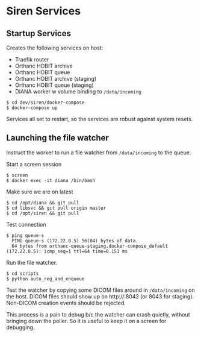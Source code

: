 # Siren Services

## Startup Services

Creates the following services on host:
- Traefik router
- Orthanc HOBIT archive
- Orthanc HOBIT queue
- Orthanc HOBIT archive (staging)
- Orthanc HOBIT queue (staging)
- DIANA worker w volume binding to `/data/incoming`

```
$ cd dev/siren/docker-compose
$ docker-compose up
```

Services all set to restart, so the services are robust against system resets.

## Launching the file watcher

Instruct the worker to run a file watcher from `/data/incoming` to the queue.

Start a screen session

```
$ screen
$ docker exec -it diana /bin/bash
```

Make sure we are on latest

```
$ cd /opt/diana && git pull
$ cd libsvc && git pull origin master
$ cd /opt/siren && git pull
```

Test connection

```
$ ping queue-s
  PING queue-s (172.22.0.5) 56(84) bytes of data.
  64 bytes from orthanc-queue-staging.docker-compose_default (172.22.0.5): icmp_seq=1 ttl=64 time=0.151 ms
```

Run the file watcher.

```
$ cd scripts
$ python auto_reg_and_enqueue
```

Test the watcher by copying some DICOM files around in `/data/incoming` on the host. DICOM files should show up on http://<host>:8042 (or 8043 for staging).  Non-DICOM creation events should be rejected.

This process is a pain to debug b/c the watcher can crash quietly, without bringing down the poller.  So it is useful to keep it on a screen for debugging.

